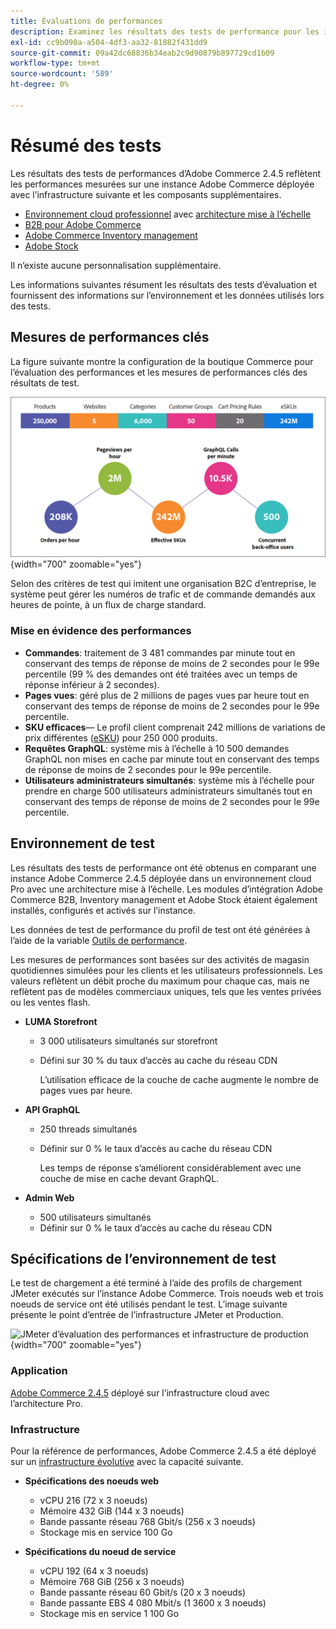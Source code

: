```yaml
---
title: Évaluations de performances
description: Examinez les résultats des tests de performance pour les implémentations Adobe Commerce hébergées sur l’infrastructure cloud d’Adobe.
exl-id: cc9b090a-a504-4df3-aa32-81882f431dd9
source-git-commit: 09a42dc68836b34eab2c9d90879b897729cd1b09
workflow-type: tm+mt
source-wordcount: '589'
ht-degree: 0%

---
```


# Résumé des tests

Les résultats des tests de performances d’Adobe Commerce 2.4.5 reflètent les performances mesurées sur une instance Adobe Commerce déployée avec l’infrastructure suivante et les composants supplémentaires.
- [Environnement cloud professionnel](https://experienceleague.adobe.com/docs/commerce-cloud-service/user-guide/architecture/pro-architecture.html) avec [architecture mise à l’échelle](https://experienceleague.adobe.com/docs/commerce-cloud-service/user-guide/architecture/scaled-architecture.html)
- [B2B pour Adobe Commerce](https://experienceleague.adobe.com/docs/commerce-admin/b2b/introduction.html)
- [Adobe Commerce Inventory management](https://experienceleague.adobe.com/docs/commerce-admin/inventory/introduction.html)
- [Adobe Stock](https://experienceleague.adobe.com/docs/commerce-admin/content-design/media/adobe-stock/adobe-stock.html)

Il n’existe aucune personnalisation supplémentaire.

Les informations suivantes résument les résultats des tests d’évaluation et fournissent des informations sur l’environnement et les données utilisés lors des tests.

## Mesures de performances clés

La figure suivante montre la configuration de la boutique Commerce pour l’évaluation des performances et les mesures de performances clés des résultats de test.

![JMeter d’évaluation des performances et infrastructure de production](../../../assets/performance/images/performance-benchmark-kpis-245-cloud.png){width="700" zoomable="yes"}

Selon des critères de test qui imitent une organisation B2C d’entreprise, le système peut gérer les numéros de trafic et de commande demandés aux heures de pointe, à un flux de charge standard.

### Mise en évidence des performances

- **Commandes**: traitement de 3 481 commandes par minute tout en conservant des temps de réponse de moins de 2 secondes pour le 99e percentile (99 % des demandes ont été traitées avec un temps de réponse inférieur à 2 secondes).
- **Pages vues**: géré plus de 2 millions de pages vues par heure tout en conservant des temps de réponse de moins de 2 secondes pour le 99e percentile.
- **SKU efficaces**— Le profil client comprenait 242 millions de variations de prix différentes (<a href="https://experienceleague.adobe.com/docs/commerce-operations/implementation-playbook/best-practices/planning/product-sku-limits.html">eSKU</a>) pour 250 000 produits.
- **Requêtes GraphQL**: système mis à l’échelle à 10 500 demandes GraphQL non mises en cache par minute tout en conservant des temps de réponse de moins de 2 secondes pour le 99e percentile.
- **Utilisateurs administrateurs simultanés**: système mis à l’échelle pour prendre en charge 500 utilisateurs administrateurs simultanés tout en conservant des temps de réponse de moins de 2 secondes pour le 99e percentile.

## Environnement de test

Les résultats des tests de performance ont été obtenus en comparant une instance Adobe Commerce 2.4.5 déployée dans un environnement cloud Pro avec une architecture mise à l’échelle. Les modules d’intégration Adobe Commerce B2B, Inventory management et Adobe Stock étaient également installés, configurés et activés sur l’instance.

Les données de test de performance du profil de test ont été générées à l’aide de la variable <a href="https://experienceleague.adobe.com/docs/commerce-operations/configuration-guide/cli/generate-data.html">Outils de performance</a>.

Les mesures de performances sont basées sur des activités de magasin quotidiennes simulées pour les clients et les utilisateurs professionnels. Les valeurs reflètent un débit proche du maximum pour chaque cas, mais ne reflètent pas de modèles commerciaux uniques, tels que les ventes privées ou les ventes flash.

- **LUMA Storefront**
   - 3 000 utilisateurs simultanés sur storefront
   - Défini sur 30 % du taux d’accès au cache du réseau CDN

      L’utilisation efficace de la couche de cache augmente le nombre de pages vues par heure.

- **API GraphQL**
   - 250 threads simultanés
   - Définir sur 0 % le taux d’accès au cache du réseau CDN

      Les temps de réponse s’améliorent considérablement avec une couche de mise en cache devant GraphQL.

- **Admin Web**
   - 500 utilisateurs simultanés
   - Définir sur 0 % le taux d’accès au cache du réseau CDN

## Spécifications de l’environnement de test

Le test de chargement a été terminé à l’aide des profils de chargement JMeter exécutés sur l’instance Adobe Commerce. Trois noeuds web et trois noeuds de service ont été utilisés pendant le test. L’image suivante présente le point d’entrée de l’infrastructure JMeter et Production.

![JMeter d’évaluation des performances et infrastructure de production](https://git.corp.adobe.com/storage/user/43354/files/4d801e3e-96b7-4193-b94f-12571263b495){width="700" zoomable="yes"}

### Application

<a href="https://experienceleague.adobe.com/docs/commerce-operations/release/notes/adobe-commerce/2-4-5.html">Adobe Commerce 2.4.5</a> déployé sur l’infrastructure cloud avec l’architecture Pro.

### Infrastructure

Pour la référence de performances, Adobe Commerce 2.4.5 a été déployé sur un [infrastructure évolutive](https://experienceleague.adobe.com/docs/commerce-cloud-service/user-guide/architecture/scaled-architecture.html) avec la capacité suivante.

- **Spécifications des noeuds web**
   - vCPU 216 (72 x 3 noeuds)
   - Mémoire 432 GiB (144 x 3 noeuds)
   - Bande passante réseau 768 Gbit/s (256 x 3 noeuds)
   - Stockage mis en service 100 Go

- **Spécifications du noeud de service**
   - vCPU 192 (64 x 3 noeuds)
   - Mémoire 768 GiB (256 x 3 noeuds)
   - Bande passante réseau 60 Gbit/s (20 x 3 noeuds)
   - Bande passante EBS 4 080 Mbit/s (1 3600 x 3 noeuds)
   - Stockage mis en service 1 100 Go
